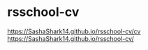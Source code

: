 # rsschool-cv
https://SashaShark14.github.io/rsschool-cv/cv
https://SashaShark14.github.io/rsschool-cv/
